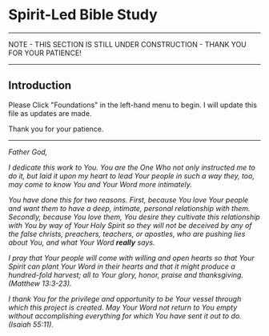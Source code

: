 # Spirit-Led Bible Study
___

NOTE - THIS SECTION IS STILL UNDER CONSTRUCTION - THANK YOU FOR YOUR PATIENCE!
___

## Introduction

Please Click "Foundations" in the left-hand menu to begin.  I will update this file as updates are made.  

Thank you for your patience.

___

*Father God,* 

*I dedicate this work to You.  You are the One Who not only instructed me to do it, but laid it upon my heart to lead Your people in such a way they, too, may come to know You and Your Word more intimately.*  

*You have done this for two reasons.  First, because You love Your people and want them to have a deep, intimate, personal relationship with them.  Secondly, because You love them, You desire they cultivate this relationship with You by way of Your Holy Spirit so they will not be deceived by any of the false christs, preachers, teachers, or apostles, who are pushing lies about You, and what Your Word **really** says.*

*I pray that Your people will come with willing and open hearts so that Your Spirit can plant Your Word in their hearts and that it might produce a hundred-fold harvest; all to Your glory, honor, praise and thanksgiving.  (Matthew 13:3-23).*

*I thank You for the privilege and opportunity to be Your vessel through which this project is created.  May Your Word not return to You empty without accomplishing everything for which You have sent it out to do.  (Isaiah 55:11).*
